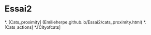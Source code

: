 # Essai2
*. [Cats_proximity] (Emilieherpe.github.io/Essai2/cats_proximity.html)
*. [Cats_actions]
*.[Cityofcats]
